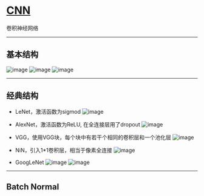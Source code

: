 # [CNN](https://github.com/iLovEing/notebook/issues/17)

卷积神经网络

---

## 基本结构
![image](https://user-images.githubusercontent.com/109459299/224759392-7b42c8a4-4f09-4441-a56b-362df452b08d.png)
![image](https://user-images.githubusercontent.com/109459299/224759642-958856d0-70db-4546-b277-5c4faefd6daf.png)
![image](https://user-images.githubusercontent.com/109459299/224759777-e97df8dd-1a3d-4aea-a54c-ed342062b7ba.png)


---

## 经典结构
- LeNet，激活函数为sigmod
![image](https://user-images.githubusercontent.com/109459299/225285118-1805f341-d18f-48f7-b340-c1084486b9e6.png)

- AlexNet，激活函数为ReLU, 在全连接层用了dropout
![image](https://user-images.githubusercontent.com/109459299/225285207-c110022f-4c8b-480e-8835-56d4cf196cad.png)

- VGG，使用VGG块，每个块中有若干个相同的卷积层和一个池化层
![image](https://user-images.githubusercontent.com/109459299/225285361-8de76aa0-79d0-40c7-b000-369287c291df.png)

- NiN，引入1*1卷积层，相当于像素全连接
![image](https://user-images.githubusercontent.com/109459299/225285514-abd99adc-7d49-4af9-9500-91e73943a77e.png)

- GoogLeNet
![image](https://user-images.githubusercontent.com/109459299/225285631-86f58c15-f49f-495d-9d7f-0b64f5450163.png)
![image](https://user-images.githubusercontent.com/109459299/225285659-7929b2c5-5cf2-404a-a8e4-3455fbcfd09f.png)

---

## Batch Normal